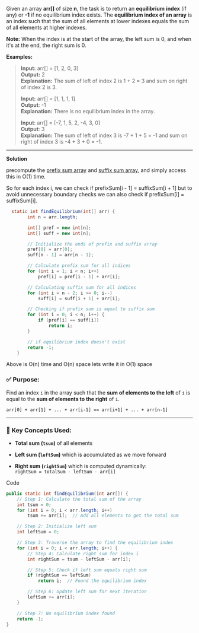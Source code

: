 Given an array ****arr[]**** of size ****n****, the task is to return an ****equilibrium**** ****index**** (if any) or ****-1**** if no equilibrium index exists. The ****equilibrium index of an array**** is an index such that the sum of all elements at lower indexes equals the sum of all elements at higher indexes.

****Note:**** When the index is at the start of the array, the left sum is 0, and when it's at the end, the right sum is 0.

****Examples:****

> ****Input:**** arr[] = [1, 2, 0, 3]  
> ****Output:**** 2  
> ****Explanation:**** The sum of left of index 2 is 1 + 2 = 3 and sum on right of index 2 is 3.
> 
> ****Input:**** arr[] = [1, 1, 1, 1]  
> ****Output****: -1  
> ****Explanation:**** There is no equilibrium index in the array.
> 
> ****Input****: arr[] = [-7, 1, 5, 2, -4, 3, 0]  
> ****Output****: 3  
> ****Explanation:**** The sum of left of index 3 is -7 + 1 + 5 = -1 and sum on right of index 3 is -4 + 3 + 0 = -1.

-------------------------------------------------
**Solution**

precompute the [prefix sum array](https://www.geeksforgeeks.org/prefix-sum-array-implementation-applications-competitive-programming/) and [suffix sum array](https://www.geeksforgeeks.org/suffix-sum-array/), and simply access this in O(1) time.

So for each index i, we can check if prefixSum[i - 1] = suffixSum[i + 1] but to avoid unnecessary boundary checks we can also check if prefixSum[i] = suffixSum[i].

```java
  static int findEquilibrium(int[] arr) {
        int n = arr.length;

        int[] pref = new int[n];
        int[] suff = new int[n];

        // Initialize the ends of prefix and suffix array
        pref[0] = arr[0];
        suff[n - 1] = arr[n - 1];

        // Calculate prefix sum for all indices
        for (int i = 1; i < n; i++) 
            pref[i] = pref[i - 1] + arr[i];

        // Calculating suffix sum for all indices
        for (int i = n - 2; i >= 0; i--) 
            suff[i] = suff[i + 1] + arr[i];

        // Checking if prefix sum is equal to suffix sum
        for (int i = 0; i < n; i++) {
            if (pref[i] == suff[i]) 
                return i;
        }

        // if equilibrium index doesn't exist
        return -1;
    }
```

Above is O(n) time and O(n) space  lets write it in O(1) space

### ✅ **Purpose:**

Find an index `i` in the array such that the **sum of elements to the left** of `i` is equal to the **sum of elements to the right** of `i`.

`arr[0] + arr[1] + ... + arr[i-1] == arr[i+1] + ... + arr[n-1]`

---

### 🧠 **Key Concepts Used:**

- **Total sum (`tsum`)** of all elements
    
- **Left sum (`leftSum`)** which is accumulated as we move forward
    
- **Right sum (`rightSum`)** which is computed dynamically:  
    `rightSum = totalSum - leftSum - arr[i]`

Code
```java
public static int findEquilibrium(int arr[]) {
    // Step 1: Calculate the total sum of the array
    int tsum = 0;
    for (int i = 0; i < arr.length; i++)
        tsum += arr[i];  // Add all elements to get the total sum

    // Step 2: Initialize left sum
    int leftSum = 0;

    // Step 3: Traverse the array to find the equilibrium index
    for (int i = 0; i < arr.length; i++) {
        // Step 4: Calculate right sum for index i
        int rightSum = tsum - leftSum - arr[i];

        // Step 5: Check if left sum equals right sum
        if (rightSum == leftSum)
            return i;  // Found the equilibrium index

        // Step 6: Update left sum for next iteration
        leftSum += arr[i];
    }

    // Step 7: No equilibrium index found
    return -1;
}

```